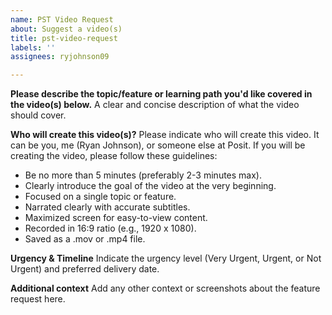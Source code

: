 ```yaml
---
name: PST Video Request
about: Suggest a video(s)
title: pst-video-request
labels: ''
assignees: ryjohnson09

---
```


**Please describe the topic/feature or learning path you'd like covered in the video(s) below.**
A clear and concise description of what the video should cover.

**Who will create this video(s)?**
Please indicate who will create this video. It can be you, me (Ryan Johnson), or someone else at Posit. If you will be creating the video, please follow these guidelines:

- Be no more than 5 minutes (preferably 2-3 minutes max).
- Clearly introduce the goal of the video at the very beginning.
- Focused on a single topic or feature.
- Narrated clearly with accurate subtitles.
- Maximized screen for easy-to-view content.
- Recorded in 16:9 ratio (e.g., 1920 x 1080).
- Saved as a .mov or .mp4 file.

**Urgency & Timeline** 
Indicate the urgency level (Very Urgent, Urgent, or Not Urgent) and preferred delivery date.

**Additional context**
Add any other context or screenshots about the feature request here.
